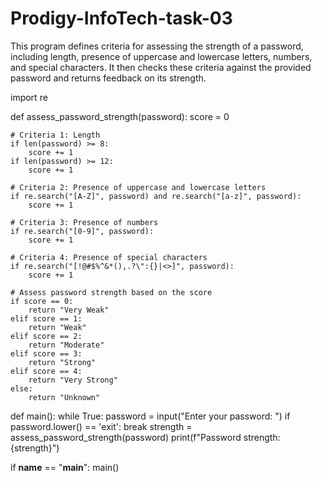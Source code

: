 # Prodigy-InfoTech-task-03
This program defines criteria for assessing the strength of a password, including length, presence of uppercase and lowercase letters, numbers, and special characters. It then checks these criteria against the provided password and returns feedback on its strength.

import re

def assess_password_strength(password):
    score = 0
    
    # Criteria 1: Length
    if len(password) >= 8:
        score += 1
    if len(password) >= 12:
        score += 1
    
    # Criteria 2: Presence of uppercase and lowercase letters
    if re.search("[A-Z]", password) and re.search("[a-z]", password):
        score += 1
    
    # Criteria 3: Presence of numbers
    if re.search("[0-9]", password):
        score += 1
    
    # Criteria 4: Presence of special characters
    if re.search("[!@#$%^&*(),.?\":{}|<>]", password):
        score += 1
    
    # Assess password strength based on the score
    if score == 0:
        return "Very Weak"
    elif score == 1:
        return "Weak"
    elif score == 2:
        return "Moderate"
    elif score == 3:
        return "Strong"
    elif score == 4:
        return "Very Strong"
    else:
        return "Unknown"

def main():
    while True:
        password = input("Enter your password: ")
        if password.lower() == 'exit':
            break
        strength = assess_password_strength(password)
        print(f"Password strength: {strength}")

if __name__ == "__main__":
    main()


